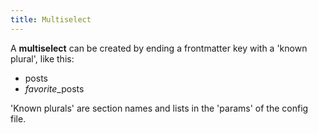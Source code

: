 ```yaml
---
title: Multiselect
---
```

A **multiselect** can be created by ending a frontmatter key with a 'known plural', like this:

- posts
- *favorite*_posts

'Known plurals' are section names and lists in the 'params' of the config file.
